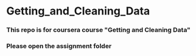 # Getting_and_Cleaning_Data

### This repo is for coursera course **"Getting and Cleaning Data"**


### Please open the assignment folder
